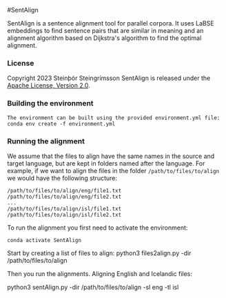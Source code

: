#SentAlign

SentAlign is a sentence alignment tool for parallel corpora. 
It uses LaBSE embeddings to find sentence pairs that are similar in meaning 
and an alignment algorithm based on Dijkstra's algorithm to find the optimal alignment.

### License 
Copyright 2023 Steinþór Steingrímsson
SentAlign is released under the [Apache License, Version 2.0](LICENSE).


### Building the environment
```
The environment can be built using the provided environment.yml file:
conda env create -f environment.yml
```

### Running the alignment
We assume that the files to align have the same names in the source and target language, but are kept in folders named after the language. For example, if we want to align the files in the folder `/path/to/files/to/align` we would have the following structure:
```
/path/to/files/to/align/eng/file1.txt
/path/to/files/to/align/eng/file2.txt
...
/path/to/files/to/align/isl/file1.txt
/path/to/files/to/align/isl/file2.txt
```

To run the alignment you first need to activate the environment:
```
conda activate SentAlign
```
Start by creating a list of files to align:
python3 files2align.py -dir /path/to/files/to/align

Then you run the alignments. Aligning English and Icelandic files:

python3 sentAlign.py -dir /path/to/files/to/align -sl eng -tl isl
